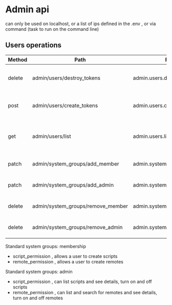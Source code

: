 # Admin api

can only be used on localhost, or a list of ips defined in the .env ,  or via command (task to run on the command line)

## Users operations

| Method | Path                              | Route Name                        | Operation                                   | Args                              | Notes |
|--------|-----------------------------------|-----------------------------------|---------------------------------------------|-----------------------------------|-------|
| delete | admin/users/destroy_tokens        | admin.users.destroy_tokens        | Revokes all tokens for the given users      | user id or guids to do this for   |       |
| post   | admin/users/create_tokens         | admin.users.create_tokens         | Makes/returns new token for each given user | user id or guids to do this for   |       |
| get    | admin/users/list                  | admin.users.list_users            | Returns user info in pages, can filter      | page number, optional search path |       |
| patch  | admin/system_groups/add_member    | admin.system_groups.add_member    | Adds a user to a system group               | user id                           |       |
| patch  | admin/system_groups/add_admin     | admin.system_groups.add_admin     | Adds an admin to a system group             | user id                           |       |
| delete | admin/system_groups/remove_member | admin.system_groups.remove_member | removes a user from a system group          | user id                           |       |   
| delete | admin/system_groups/remove_admin  | admin.system_groups.remove_admin  | removes an admin from a system group        | user id                           |       |


Standard system groups: membership
* script_permission , allows a user to create scripts
* remote_permission , allows a user to create remotes

Standard system groups: admin
* script_permission , can list scripts and see details, turn on and off scripts
* remote_permission , can list and search for remotes and see details, turn on and off remotes
